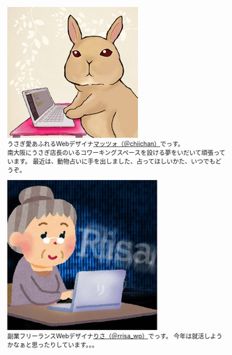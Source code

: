 ![](images/mazzo.jpg)  
うさぎ愛あふれるWebデザイナ[マッツォ（＠chiichan）](https://twitter.com/chiichan)でっす。  
南大阪にうさぎ店長のいるコワーキングスペースを設ける夢をいだいて頑張っています。
最近は、動物占いに手を出しました、占ってほしいかた、いつでもどうぞ。

![](images/risa.jpg)  
副業フリーランスWebデザイナ[りさ（＠rrisa_wp）](https://twitter.com/rrisa_wp)でっす。
今年は就活しようかなぁと思ったりしています。。。